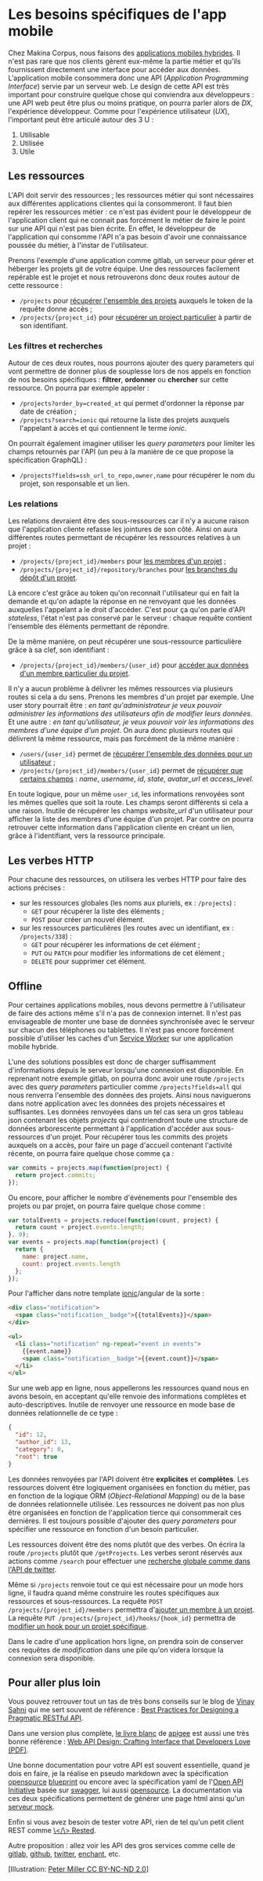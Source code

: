 # Les besoins spécifiques de l'app mobile

Chez Makina Corpus, nous faisons des [applications mobiles hybrides](http://edit.makina-corpus.com/blog/metier/2016/quelle-solution-pour-mon-application-mobile-hybride).
Il n'est pas rare que nos clients gèrent eux-même la partie métier et qu'ils fournissent directement une interface pour accéder aux données.
L'application mobile consommera donc une API (*Application Programming Interface*) servie par un serveur web.
Le design de cette API est très important pour construire quelque chose qui conviendra aux développeurs :
une API web peut être plus ou moins pratique, on pourra parler alors de *DX*, l'expérience développeur.
Comme pour l'expérience utilisateur (*UX*), l'important peut être articulé autour des 3 U :

1. Utilisable
2. Utilisée
3. Utile

## Les ressources

L'API doit servir des ressources ;
les ressources métier qui sont nécessaires aux différentes applications clientes qui la consommeront.
Il faut bien repérer les ressources métier :
ce n'est pas évident pour le développeur de l'application client qui ne connait pas forcément le métier de faire le point sur une API qui n'est pas bien écrite.
En effet, le développeur de l'application qui consomme l'API n'a pas besoin d'avoir une connaissance poussée du métier, à l'instar de l'utilisateur.

Prenons l'exemple d'une application comme gitlab, un serveur pour gérer et héberger les projets git de votre équipe.
Une des ressources facilement repérable est le projet et nous retrouverons donc deux routes autour de cette ressource :

- `/projects` pour [récupérer l'ensemble des projets](http://doc.gitlab.com/ce/api/projects.html#list-projects) auxquels le token de la requête donne accès ;
- `/projects/{project_id}` pour [récupérer un project particulier](http://doc.gitlab.com/ce/api/projects.html#get-single-project) à partir de son identifiant.

### Les filtres et recherches

Autour de ces deux routes, nous pourrons ajouter des query parameters qui vont permettre de donner plus de souplesse lors de nos appels en fonction de nos besoins spécifiques :
**filtrer**, **ordonner** ou **chercher** sur cette ressource.
On pourra par exemple appeler :

- `/projects?order_by=created_at` qui permet d'ordonner la réponse par date de création ;
- `/projects?search=ionic` qui retourne la liste des projets auxquels l'appelant à accès et qui contiennent le terme *ionic*.

On pourrait également imaginer utiliser les *query parameters* pour limiter les champs retournés par l'API (un peu à la manière de ce que propose la spécification GraphQL) :

- `/projects?fields=ssh_url_to_repo,owner,name` pour récupérer le nom du projet, son responsable et un lien.

### Les relations

Les relations devraient être des sous-ressources car il n'y a aucune raison que l'application cliente refasse les jointures de son côté.
Ainsi on aura différentes routes permettant de récupérer les ressources relatives à un projet :

- `/projects/{project_id}/members` pour [les membres d'un projet](http://doc.gitlab.com/ce/api/projects.html#list-project-team-members) ;
- `/projects/{project_id}/repository/branches` pour [les branches du dépôt d'un projet](http://doc.gitlab.com/ce/api/projects.html#list-branches).

Là encore c'est grâce au token qu'on reconnait l'utilisateur qui en fait la demande et qu'on adapte la réponse en ne renvoyant que les données auxquelles l'appelant a le droit d'accéder.
C'est pour ça qu'on parle d'API *stateless*, l'état n'est pas conservé par le serveur :
chaque requête contient l'ensemble des éléments permettant de répondre.

De la même manière, on peut récupérer une sous-ressource particulière grâce à sa clef, son identifiant :

- `/projects/{project_id}/members/{user_id}` pour [accéder aux données d'un membre particulier du projet](http://doc.gitlab.com/ce/api/projects.html#get-project-team-member).

Il n'y a aucun problème à délivrer les mêmes ressources via plusieurs routes si cela a du sens.
Prenons les membres d'un projet par exemple.
Une user story pourrait être :
*en tant qu'administrateur je veux pouvoir administrer les informations des utilisateurs afin de modifier leurs données*.
Et une autre :
*en tant qu'utilisateur, je veux pouvoir voir les informations des membres d'une équipe d'un projet*.
On aura donc plusieurs routes qui délivrent la même ressource, mais pas forcément de la même manière :

- `/users/{user_id}` permet de [récupérer l'ensemble des données pour un utilisateur](http://doc.gitlab.com/ce/api/users.html#for-user) ;
- `/projects/{project_id}/members/{user_id}` permet de [récupérer que certains champs](http://doc.gitlab.com/ce/api/projects.html#get-project-team-member) : *name*, *username*, *id*, *state*, *avatar_url* et *access_level*.

En toute logique, pour un même `user_id`, les informations renvoyées sont les mêmes quelles que soit la route.
Les champs seront différents si cela a une raison. Inutile de récupérer les champs *website_url* d'un utilisateur pour afficher la liste des membres d'une équipe d'un projet.
Par contre on pourra retrouver cette information dans l'application cliente en créant un lien, grâce à l'identifiant, vers la ressource principale.

## Les verbes HTTP

Pour chacune des ressources, on utilisera les verbes HTTP pour faire des actions précises :

- sur les ressources globales (les noms aux pluriels, ex : `/projects`) :
    - `GET` pour récupérer la liste des éléments ;
    - `POST` pour créer un nouvel élément.
- sur les ressources particulières (les routes avec un identifiant, ex : `/projects/338`) :
    - `GET` pour récupérer les informations de cet élément ;
    - `PUT` ou `PATCH` pour modifier les informations de cet élément ;
    - `DELETE` pour supprimer cet élément.

## Offline

Pour certaines applications mobiles, nous devons permettre à l'utilisateur de faire des actions même s'il n'a pas de connexion internet.
Il n'est pas envisageable de monter une base de données synchronisée avec le serveur sur chacun des téléphones ou tablettes.
Il n'est pas encore forcément possible d'utiliser les caches d'un [Service Worker](https://edit.makina-corpus.com/blog/metier/2016/decouvrir-le-service-worker) sur une application mobile hybride.

L'une des solutions possibles est donc de charger suffisamment d'informations depuis le serveur lorsqu'une connexion est disponible.
En reprenant notre exemple gitlab, on pourra donc avoir une route `/projects` avec des *query parameters* particulier comme `/projects?fields=all` qui nous renverra l'ensemble des données des projets.
Ainsi nous naviguerons dans notre application avec les données des projets nécessaires et suffisantes.
Les données renvoyées dans un tel cas sera un gros tableau json contenant les objets *projects* qui contriendront toute une structure de données arborescente permettant à l'application d'accéder aux sous-ressources d'un projet.
Pour récupérer tous les commits des projets auxquels on a accès, pour faire un page d'accueil contenant l'activité récente, on pourra faire quelque chose comme ça :

``` javascript
var commits = projects.map(function(project) {
  return project.commits;
});
```
Ou encore, pour afficher le nombre d'événements pour l'ensemble des projets ou par projet, on pourra faire quelque chose comme :

```javascript
var totalEvents = projects.reduce(function(count, project) {
  return count + project.events.length;
}, 0);
var events = projects.map(function(project) {
  return {
    name: project.name,
    count: project.events.length
  };
});
```

Pour l'afficher dans notre template [ionic](http://edit.makina-corpus.com/blog/metier/2015/bien-demarrer-avec-ionic)/angular de la sorte :

```html
<div class="notification">
  <span class="notification__badge">{{totalEvents}}</span>
</div>

<ul>
  <li class="notification" ng-repeat="event in events">
    {{event.name}}
    <span class="notification__badge">{{event.count}}</span>
  </li>
</ul>
```

Sur une web app en ligne, nous appellerons les ressources quand nous en avons besoin, en acceptant qu'elle renvoie des informations complètes et auto-descriptives.
Inutile de renvoyer une ressource en mode base de données relationnelle de ce type :

``` json
{
  "id": 12,
  "author_id": 13,
  "category": 0,
  "root": true
}
```

Les données renvoyées par l'API doivent être **explicites** et **complètes**.
Les ressources doivent être logiquement organisées en fonction du  métier, pas en fonction de la logique ORM (*Object-Relational Mapping*) ou de la base de données relationnelle utilisée.
Les ressources ne doivent pas non plus être organisées en fonction de l'application tierce qui consommerait ces dernières.
Il est toujours possible d'ajouter des *query parameters* pour spécifier une ressource en fonction d'un besoin particulier.

Les ressources doivent être des noms plutôt que des verbes.
On écrira la route `/projects` plutôt que `/getProjects`.
Les verbes seront réservés aux actions comme `/search` pour effectuer une [recherche globale comme dans l'API de twitter](https://dev.twitter.com/rest/public/search).

Même si `/projects` renvoie tout ce qui est nécessaire pour un mode hors ligne, il faudra quand même construire les routes spécifiques aux ressources et sous-ressources.
La requête `POST /projects/{project_id}/members` permettra d'[ajouter un membre à un projet](http://doc.gitlab.com/ce/api/projects.html#add-project-team-member).
La requête `PUT /projects/{project_id}/hooks/{hook_id}` permettra de [modifier un hook pour un projet spécifique](http://doc.gitlab.com/ce/api/projects.html#edit-project-hook).

Dans le cadre d'une application hors ligne, on prendra soin de conserver ces requêtes de *modification* dans une pile qu'on videra lorsque la connexion sera disponible.

## Pour aller plus loin

Vous pouvez retrouver tout un tas de très bons conseils sur le blog de [Vinay Sahni](http://twitter.com/veesahni) qui me sert souvent de référence : [Best Practices for Designing a Pragmatic RESTful API](http://www.vinaysahni.com/best-practices-for-a-pragmatic-restful-api).

Dans une version plus complète, [le livre blanc](https://apigee.com/about/resources/ebooks/web-api-design) de [apigee](https://apigee.com/about/) est aussi une très bonne référence : [Web API Design: Crafting Interface that Developers Love (PDF)](https://pages.apigee.com/rs/351-WXY-166/images/ebook-2013-03-wad.pdf).

Une bonne documentation pour votre API est souvent essentielle, quand je dois en faire, je la réalise en pseudo markdown avec la spécification [opensource](https://github.com/apiaryio/api-blueprint) [blueprint](https://apiblueprint.org/) ou encore avec la spécification yaml de l'[Open API Initiative](https://openapis.org/specification) basée sur [swagger](http://swagger.io/), lui aussi [opensource](https://github.com/swagger-api).
La documentation via ces deux spécifications permettent de générer une page html ainsi qu'un [serveur mock](https://apiblueprint.org/tools.html).

Enfin si vous avez besoin de tester votre API, rien de tel qu'un petit client REST comme [\\</\\> Rested](https://github.com/esphen/RESTED).

Autre proposition : allez voir les API des gros services comme celle de [gitlab](http://doc.gitlab.com/ce/api/), [github](https://developer.github.com/v3/), [twitter](https://dev.twitter.com/rest/public), [enchant](http://dev.enchant.com/api/v1), etc.


[Illustration: [Peter Miller CC BY-NC-ND 2.0](https://flic.kr/p/quxQih)]

